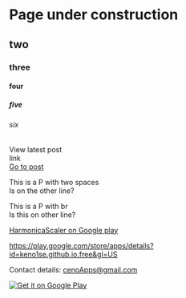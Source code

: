 
# Page under construction
## two
### three
#### four
##### five
###### six

View latest post  
link  
[Go to post](https://github.com/keno1se/cenoApps/blob/gh-pages/_posts/2021-03-22-test-to-write-a-blog.md)



This is a P with two spaces  
Is on the other line?

This is a P with br <br>
Is this on other line?

<!---
This is a comment, shows on page? OBS tripple dash 
-->

[HarmonicaScaler on Google play](https://play.google.com/store/apps/details?id=keno1se.github.io.free&gl=US)

<https://play.google.com/store/apps/details?id=keno1se.github.io.free&gl=US>

Contact details: <cenoApps@gmail.com>




<a href='https://play.google.com/store/apps/details?id=keno1se.github.io.free&gl=US&pcampaignid=pcampaignidMKT-Other-global-all-co-prtnr-py-PartBadge-Mar2515-1'><img alt='Get it on Google Play' src='https://play.google.com/intl/en_us/badges/static/images/badges/en_badge_web_generic.png'/></a>


